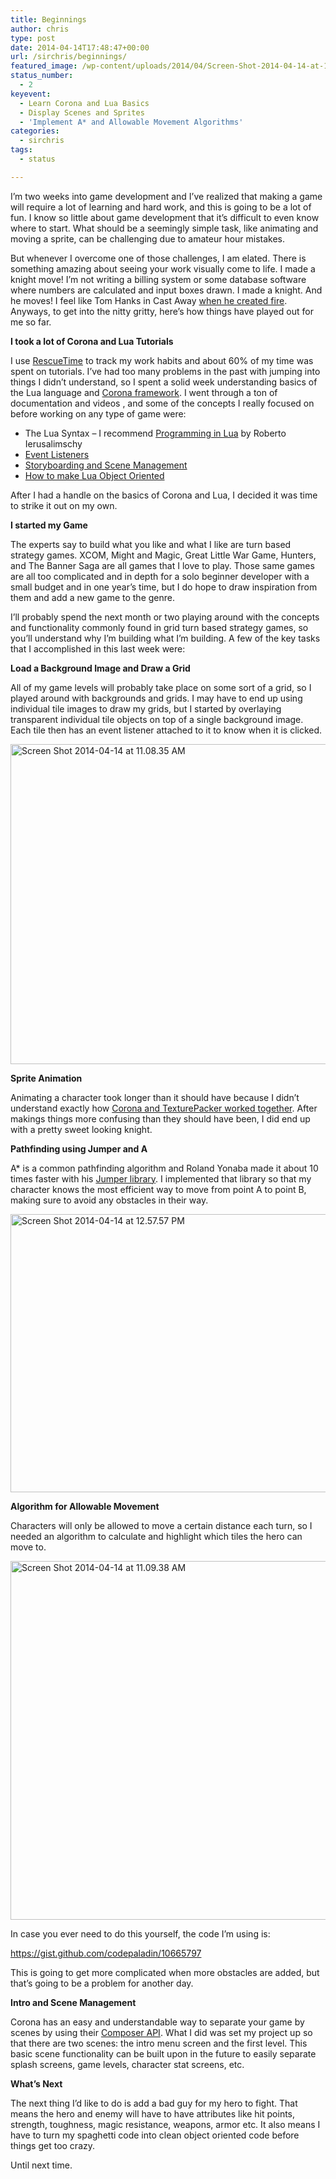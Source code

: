 ```yaml
---
title: Beginnings
author: chris
type: post
date: 2014-04-14T17:48:47+00:00
url: /sirchris/beginnings/
featured_image: /wp-content/uploads/2014/04/Screen-Shot-2014-04-14-at-12.57.57-PM.png
status_number:
  - 2
keyevent:
  - Learn Corona and Lua Basics
  - Display Scenes and Sprites
  - 'Implement A* and Allowable Movement Algorithms'
categories:
  - sirchris
tags:
  - status

---
```

I&#8217;m two weeks into game development and I&#8217;ve realized that making a game will require a lot of learning and hard work, and this is going to be a lot of fun. I know so little about game development that it&#8217;s difficult to even know where to start. What should be a seemingly simple task, like animating and moving a sprite, can be challenging due to amateur hour mistakes.
<!--more-->

But whenever I overcome one of those challenges, I am elated. There is something amazing about seeing your work visually come to life. I made a knight move! I&#8217;m not writing a billing system or some database software where numbers are calculated and input boxes drawn. I made a knight. And he moves! I feel like Tom Hanks in Cast Away [when he created fire][1]. Anyways, to get into the nitty gritty, here&#8217;s how things have played out for me so far.

**I took a lot of Corona and Lua Tutorials**
  
I use [RescueTime][2] to track my work habits and about 60% of my time was spent on tutorials. I&#8217;ve had too many problems in the past with jumping into things I didn&#8217;t understand, so I spent a solid week understanding basics of the Lua language and [Corona framework][3]. I went through a ton of documentation and videos , and some of the concepts I really focused on before working on any type of game were:

  * The Lua Syntax &#8211; I recommend [Programming in Lua][4] by Roberto Ierusalimschy
  * [Event Listeners][5]
  * [Storyboarding and Scene Management][6]
  * [How to make Lua Object Oriented][7]

After I had a handle on the basics of Corona and Lua, I decided it was time to strike it out on my own.

**I started my Game**
  
The experts say to build what you like and what I like are turn based strategy games. XCOM, Might and Magic, Great Little War Game, Hunters, and The Banner Saga are all games that I love to play. Those same games are all too complicated and in depth for a solo beginner developer with a small budget and in one year&#8217;s time, but I do hope to draw inspiration from them and add a new game to the genre.

I&#8217;ll probably spend the next month or two playing around with the concepts and functionality commonly found in grid turn based strategy games, so you&#8217;ll understand why I&#8217;m building what I&#8217;m building. A few of the key tasks that I accomplished in this last week were:

**Load a Background Image and Draw a Grid**
  
All of my game levels will probably take place on some sort of a grid, so I played around with backgrounds and grids. I may have to end up using individual tile images to draw my grids, but I started by overlaying transparent individual tile objects on top of a single background image. Each tile then has an event listener attached to it to know when it is clicked.

<div class="inlineimg">
  <img src="/wp-content/uploads/2014/04/Screen-Shot-2014-04-14-at-11.08.35-AM.png" alt="Screen Shot 2014-04-14 at 11.08.35 AM" width="771" height="512" class="alignnone size-full wp-image-319"  />
</div>

**Sprite Animation**
  
Animating a character took longer than it should have because I didn&#8217;t understand exactly how [Corona and TexturePacker worked together][8]. After makings things more confusing than they should have been, I did end up with a pretty sweet looking knight.

**Pathfinding using Jumper and A**
  
A* is a common pathfinding algorithm and Roland Yonaba made it about 10 times faster with his [Jumper library][9]. I implemented that library so that my character knows the most efficient way to move from point A to point B, making sure to avoid any obstacles in their way.

<div class="inlineimg">
  <img src="/wp-content/uploads/2014/04/Screen-Shot-2014-04-14-at-12.57.57-PM.png" alt="Screen Shot 2014-04-14 at 12.57.57 PM" width="762" height="445" class="alignnone size-full wp-image-320"  />
</div>

**Algorithm for Allowable Movement**
  
Characters will only be allowed to move a certain distance each turn, so I needed an algorithm to calculate and highlight which tiles the hero can move to.

<div class="inlineimg">
  <img src="/wp-content/uploads/2014/04/Screen-Shot-2014-04-14-at-11.09.38-AM.png" alt="Screen Shot 2014-04-14 at 11.09.38 AM" width="761" height="574" class="alignnone size-full wp-image-321"  />
</div>

In case you ever need to do this yourself, the code I&#8217;m using is:

https://gist.github.com/codepaladin/10665797

This is going to get more complicated when more obstacles are added, but that&#8217;s going to be a problem for another day.

**Intro and Scene Management**
  
Corona has an easy and understandable way to separate your game by scenes by using their [Composer API][10]. What I did was set my project up so that there are two scenes: the intro menu screen and the first level. This basic scene functionality can be built upon in the future to easily separate splash screens, game levels, character stat screens, etc.

**What&#8217;s Next**
  
The next thing I&#8217;d like to do is add a bad guy for my hero to fight. That means the hero and enemy will have to have attributes like hit points, strength, toughness, magic resistance, weapons, armor etc. It also means I have to turn my spaghetti code into clean object oriented code before things get too crazy.

Until next time.

 [1]: https://www.youtube.com/watch?v=IS7Og1zvdy8
 [2]: http://www.rescuetime.com
 [3]: http://battleofbrothers.com/sirchris/why-i-chose-the-corona-sdk-over-sprite-kit-unity-or-cocos2d-x
 [4]: http://www.amazon.com/Programming-Third-Edition-Roberto-Ierusalimschy/dp/859037985X
 [5]: http://www.omidahourai.com/2013-06-27/improve-runtime-event-listeners-by-using-closures-lua-corona-sdk
 [6]: http://www.develephant.net/a-simple-storyboard-framework-for-corona-sdk-part-1/
 [7]: http://www.omidahourai.com/from-zero-to-oo-ardentkids-guide-to-object-oriented-lua-with-corona-sdk
 [8]: http://battleofbrothers.com/sirchris/animating-sprites-from-a-texture-packer-image
 [9]: https://github.com/Yonaba/Jumper
 [10]: http://coronalabs.com/blog/2014/01/21/introducing-the-composer-api-plus-tutorial/